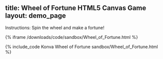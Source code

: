 title: Wheel of Fortune HTML5 Canvas Game
layout: demo_page
---

Instructions: Spin the wheel and make a fortune!

{% iframe /downloads/code/sandbox/Wheel_of_Fortune.html %}

{% include_code Konva Wheel of Fortune sandbox/Wheel_of_Fortune.html %}